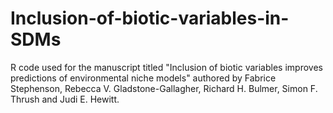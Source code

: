 # Inclusion-of-biotic-variables-in-SDMs
R code used for the manuscript titled "Inclusion of biotic variables improves predictions of environmental niche models" authored by Fabrice Stephenson, Rebecca V. Gladstone-Gallagher, Richard H. Bulmer, Simon F. Thrush and Judi E. Hewitt.
